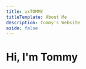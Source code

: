 ```yaml
---
title: uxTOMMY
titleTemplate: About Me
description: Tommy's Website
aside: false
---
```


# Hi, I'm Tommy